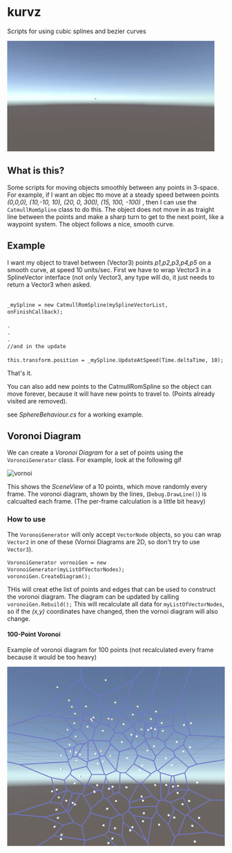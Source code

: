 # kurvz
Scripts for using cubic splines and bezier curves

 ![catmullrom](/spline1.gif)

## What is this?
Some scripts for moving objects smoothly between any points in 3-space. For example, if I want an objec tto move at a steady speed between points *(0,0,0), (10,-10, 10), (20, 0, 300), (15, 100, -100)* , then I can use the `CatmullRomSpline` class to do this. The object does not move in as traight line between the points and make a sharp turn to get to the next point, like a waypoint system. The object follows a nice, smooth curve.

## Example
I want my object to travel between (Vector3) points *p1,p2,p3,p4,p5* on a smooth curve, at speed 10 units/sec.
First we have to wrap Vector3 in a SplineVector interface (not only Vector3, any type will do, it just needs to return a Vector3 when asked.
```

_mySpline = new CatmullRomSpline(mySplineVectorList, onFinishCallback);

.
.
.
//and in the update

this.transform.position = _mySpline.UpdateAtSpeed(Time.deltaTime, 10);
```
That's it.

You can also add new points to the CatmullRomSpline so the object can move forever, because it will have new points to travel to. (Points already visited are removed).

see *SphereBehaviour.cs* for a working example.


## Voronoi Diagram

We can create a *Voronoi Diagram* for a set of points using the `VoronoiGenerator` class. For example, look at the following gif

![vornoi](/voronoi1.gif)
 
This shows the *SceneView* of a 10 points, which move randomly every frame. The voronoi diagram, shown by the lines, (`Debug.DrawLine()`) is calcualted each frame. (The per-frame calculation is a little bit heavy)

### How to use
The `VoronoiGenerator` will only accept `VectorNode` objects, so you can wrap `Vector2` in one of these (Vornoi Diagrams are 2D, so don't try to use `Vector3`).
```
VoronoiGenerator vornoiGen = new VoronoiGenerator(myListOfVectorNodes);
voronoiGen.CreateDiagram();
```
THis will creat ethe list of points and edges that can be used to construct the voronoi diagram. The diagram can be updated by calling
`voronoiGen.Rebuild();`
This will recalculate all data for `myListOfVectorNodes`, so if the *(x,y)* coordinates have changed, then the vornoi diagram will also change.

#### 100-Point Voronoi
Example of voronoi diagram for 100 points (not recalculated every frame because it would be too heavy)

![vornoi2](/voronoi2.png)
